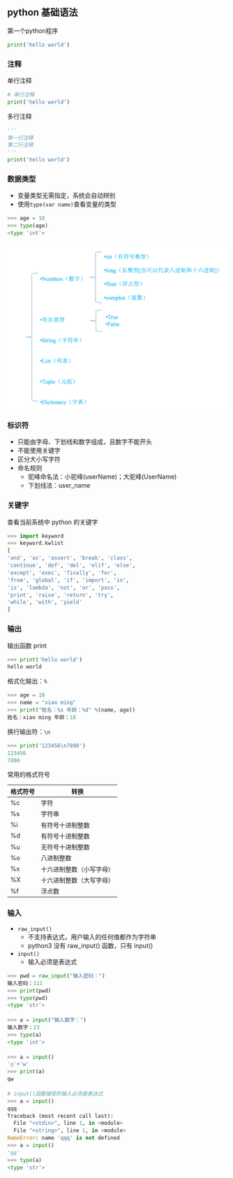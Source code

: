 ## python 基础语法

第一个python程序

```py
print('hello world')
```

### 注释
单行注释

```py
# 单行注释
print('hello world')
```

多行注释

```py
''' 
第一行注释
第二行注释
'''
print('hello world')
```

### 数据类型
- 变量类型无需指定，系统会自动辨别
- 使用`type(var name)`查看变量的类型

```py
>>> age = 18
>>> type(age)
<type 'int'>
```

![](./imgs/var_type.png)


### 标识符
- 只能由字母、下划线和数字组成，且数字不能开头
- 不能使用关键字
- 区分大小写字符
- 命名规则
	- 驼峰命名法：小驼峰(userName)；大驼峰(UserName)
	- 下划线法：user_name

### 关键字
查看当前系统中 python 的关键字

```py
>>> import keyword
>>> keyword.kwlist
[
'and', 'as', 'assert', 'break', 'class', 
'continue', 'def', 'del', 'elif', 'else', 
'except', 'exec', 'finally', 'for', 
'from', 'global', 'if', 'import', 'in', 
'is', 'lambda', 'not', 'or', 'pass', 
'print', 'raise', 'return', 'try', 
'while', 'with', 'yield'
]
```

### 输出
输出函数 print

```py
>>> print('hello world')
hello world
```

格式化输出：`%`

```py
>>> age = 18
>>> name = "xiao ming"
>>> print("姓名：%s 年龄：%d" %(name, age))
姓名：xiao ming 年龄：18
```

换行输出符：`\n`

```py
>>> print('123456\n7890')
123456
7890
```

常用的格式符号

|格式符号|转换|
|---|---|
|%c|字符|
|%s|字符串|
|%i|有符号十进制整数|
|%d|有符号十进制整数|
|%u|无符号十进制整数|
|%o|八进制整数|
|%x|十六进制整数（小写字母）|
|%X|十六进制整数（大写字母）|
|%f|浮点数|

### 输入
- `raw_input()`
	- 不支持表达式，用户输入的任何值都作为字符串
	- python3 没有 raw_input() 函数，只有 input() 
- `input()`
	- 输入必须是表达式

```py
>>> pwd = raw_input("输入密码：")
输入密码：111
>>> print(pwd)
>>> type(pwd)
<type 'str'>

>>> a = input("输入数字：")
输入数字：23
>>> type(a)
<type 'int'>

>>> a = input()
'q'+'w'
>>> print(a)
qw

# input()函数接受的输入必须是表达式
>>> a = input()
qqq
Traceback (most recent call last):
  File "<stdin>", line 1, in <module>
  File "<string>", line 1, in <module>
NameError: name 'qqq' is not defined
>>> a = input()
'qq'
>>> type(a)
<type 'str'>
```